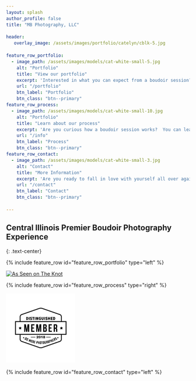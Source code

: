 ```yaml
---
layout: splash
author_profile: false
title: "MB Photography, LLC"

header:
   overlay_image: /assets/images/portfolio/catelyn/cblk-5.jpg
   
feature_row_portfolio:
  - image_path: /assets/images/models/cat-white-small-5.jpg
    alt: "Portfolio"
    title: "View our portfolio"
    excerpt: 'Interested in what you can expect from a boudoir session?  Check out our portfolio, see the results, and hear from our clients!'
    url: "/portfolio"
    btn_label: "Portfolio"
    btn_class: "btn--primary"
feature_row_process:
  - image_path: /assets/images/models/cat-white-small-10.jpg
    alt: "Portfolio"
    title: "Learn about our process"
    excerpt: 'Are you curious how a boudoir session works?  You can learn all about our process here. '
    url: "/info"
    btn_label: "Process"
    btn_class: "btn--primary"
feature_row_contact:
  - image_path: /assets/images/models/cat-white-small-3.jpg
    alt: "Contact"
    title: "More Information"
    excerpt: 'Are you ready to fall in love with yourself all over again? Call or email us to schedule a free consultation.'
    url: "/contact"
    btn_label: "Contact"
    btn_class: "btn--primary"

---
```



## Central Illinois Premier Boudoir Photography Experience
{: .text-center}

{% include feature_row id="feature_row_portfolio" type="left" %}



<a target="_blank" href="http://www.theknot.com/marketplace/redirect-2015749?utm_source=vendor_website&utm_medium=banner&utm_term=67be0558-16c7-4421-84f6-8a58ac608369&utm_campaign=vendor_badge_assets"><img src="https://www.theknotpro.com/assets/VendorBadge_AsSeenOnWeb_fe690073f72a2750ec47dde6f9c1b5ca.png" width="190" alt="As Seen on The Knot" border="0" class="align-center"></a>

{% include feature_row id="feature_row_process" type="right" %}


<a target="_blank" href="/assets/images/badges/domore.jpg"><img src="/assets/images/badges/domore.jpg" width="190" class="align-center"></a>

{% include feature_row id="feature_row_contact" type="left" %}





